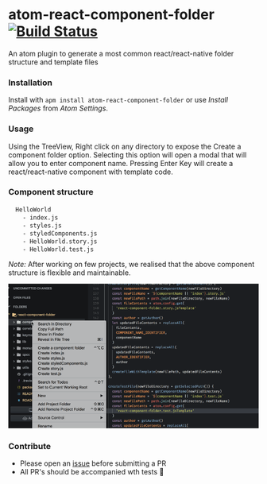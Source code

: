 # atom-react-component-folder [![Build Status](https://travis-ci.org/0xc0d3r/atom-react-component-folder.svg)](https://travis-ci.org/0xc0d3r/atom-react-component-folder)

An atom plugin to generate a most common react/react-native folder structure and template files

### Installation

Install with `apm install atom-react-component-folder` or use _Install Packages_ from _Atom Settings_.

### Usage

Using the TreeView, Right click on any directory to expose the Create a component folder option. Selecting this option will open a modal that will allow you to enter component name. Pressing Enter Key will create a react/react-native component with template code.

### Component structure

```
  HelloWorld
    - index.js
    - styles.js
    - styledComponents.js
    - HelloWorld.story.js
    - HelloWorld.test.js
```

_Note:_ After working on few projects, we realised that the above component structure is flexible and maintainable.

![atom-react-component-folder](https://raw.githubusercontent.com/0xc0d3r/atom-react-component-folder/master/screenshots/demo.gif)

### Contribute

* Please open an [issue](https://github.com/0xc0d3r/atom-react-component-folder/issues) before submitting a PR
* All PR's should be accompanied wth tests :rocket:
